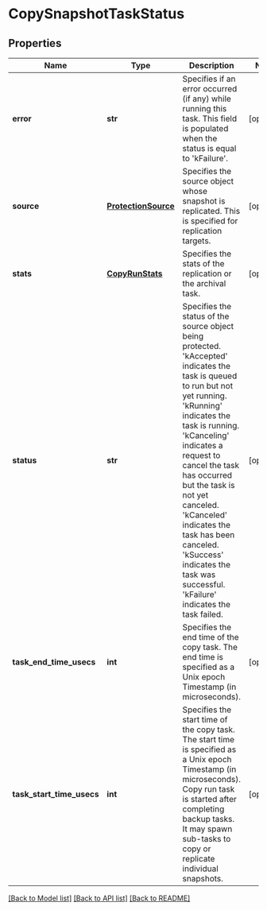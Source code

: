 # CopySnapshotTaskStatus

## Properties
Name | Type | Description | Notes
------------ | ------------- | ------------- | -------------
**error** | **str** | Specifies if an error occurred (if any) while running this task. This field is populated when the status is equal to &#39;kFailure&#39;. | [optional] 
**source** | [**ProtectionSource**](ProtectionSource.md) | Specifies the source object whose snapshot is replicated. This is specified for replication targets. | [optional] 
**stats** | [**CopyRunStats**](CopyRunStats.md) | Specifies the stats of the replication or the archival task. | [optional] 
**status** | **str** | Specifies the status of the source object being protected. &#39;kAccepted&#39; indicates the task is queued to run but not yet running. &#39;kRunning&#39; indicates the task is running. &#39;kCanceling&#39; indicates a request to cancel the task has occurred but the task is not yet canceled. &#39;kCanceled&#39; indicates the task has been canceled. &#39;kSuccess&#39; indicates the task was successful. &#39;kFailure&#39; indicates the task failed. | [optional] 
**task_end_time_usecs** | **int** | Specifies the end time of the copy task. The end time is specified as a Unix epoch Timestamp (in microseconds). | [optional] 
**task_start_time_usecs** | **int** | Specifies the start time of the copy task. The start time is specified as a Unix epoch Timestamp (in microseconds). Copy run task is started after completing backup tasks. It may spawn sub-tasks to copy or replicate individual snapshots. | [optional] 

[[Back to Model list]](../README.md#documentation-for-models) [[Back to API list]](../README.md#documentation-for-api-endpoints) [[Back to README]](../README.md)


